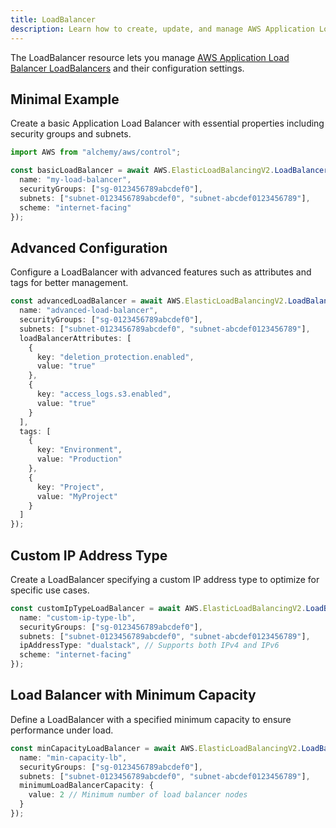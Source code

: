```yaml
---
title: LoadBalancer
description: Learn how to create, update, and manage AWS Application Load Balancer LoadBalancers using Alchemy Cloud Control.
---
```



The LoadBalancer resource lets you manage [AWS Application Load Balancer LoadBalancers](https://docs.aws.amazon.com/elasticloadbalancing/latest/userguide/) and their configuration settings.

## Minimal Example

Create a basic Application Load Balancer with essential properties including security groups and subnets.

```ts
import AWS from "alchemy/aws/control";

const basicLoadBalancer = await AWS.ElasticLoadBalancingV2.LoadBalancer("basicLoadBalancer", {
  name: "my-load-balancer",
  securityGroups: ["sg-0123456789abcdef0"],
  subnets: ["subnet-0123456789abcdef0", "subnet-abcdef0123456789"],
  scheme: "internet-facing"
});
```

## Advanced Configuration

Configure a LoadBalancer with advanced features such as attributes and tags for better management.

```ts
const advancedLoadBalancer = await AWS.ElasticLoadBalancingV2.LoadBalancer("advancedLoadBalancer", {
  name: "advanced-load-balancer",
  securityGroups: ["sg-0123456789abcdef0"],
  subnets: ["subnet-0123456789abcdef0", "subnet-abcdef0123456789"],
  loadBalancerAttributes: [
    {
      key: "deletion_protection.enabled",
      value: "true"
    },
    {
      key: "access_logs.s3.enabled",
      value: "true"
    }
  ],
  tags: [
    {
      key: "Environment",
      value: "Production"
    },
    {
      key: "Project",
      value: "MyProject"
    }
  ]
});
```

## Custom IP Address Type

Create a LoadBalancer specifying a custom IP address type to optimize for specific use cases.

```ts
const customIpTypeLoadBalancer = await AWS.ElasticLoadBalancingV2.LoadBalancer("customIpTypeLoadBalancer", {
  name: "custom-ip-type-lb",
  securityGroups: ["sg-0123456789abcdef0"],
  subnets: ["subnet-0123456789abcdef0", "subnet-abcdef0123456789"],
  ipAddressType: "dualstack", // Supports both IPv4 and IPv6
  scheme: "internet-facing"
});
```

## Load Balancer with Minimum Capacity

Define a LoadBalancer with a specified minimum capacity to ensure performance under load.

```ts
const minCapacityLoadBalancer = await AWS.ElasticLoadBalancingV2.LoadBalancer("minCapacityLoadBalancer", {
  name: "min-capacity-lb",
  securityGroups: ["sg-0123456789abcdef0"],
  subnets: ["subnet-0123456789abcdef0", "subnet-abcdef0123456789"],
  minimumLoadBalancerCapacity: {
    value: 2 // Minimum number of load balancer nodes
  }
});
```
